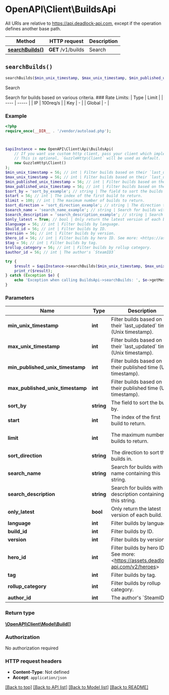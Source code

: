 # OpenAPI\Client\BuildsApi

All URIs are relative to https://api.deadlock-api.com, except if the operation defines another base path.

| Method | HTTP request | Description |
| ------------- | ------------- | ------------- |
| [**searchBuilds()**](BuildsApi.md#searchBuilds) | **GET** /v1/builds | Search |


## `searchBuilds()`

```php
searchBuilds($min_unix_timestamp, $max_unix_timestamp, $min_published_unix_timestamp, $max_published_unix_timestamp, $sort_by, $start, $limit, $sort_direction, $search_name, $search_description, $only_latest, $language, $build_id, $version, $hero_id, $tag, $rollup_category, $author_id): \OpenAPI\Client\Model\Build[]
```

Search

Search for builds based on various criteria.  ### Rate Limits: | Type | Limit | | ---- | ----- | | IP | 100req/s | | Key | - | | Global | - |

### Example

```php
<?php
require_once(__DIR__ . '/vendor/autoload.php');



$apiInstance = new OpenAPI\Client\Api\BuildsApi(
    // If you want use custom http client, pass your client which implements `GuzzleHttp\ClientInterface`.
    // This is optional, `GuzzleHttp\Client` will be used as default.
    new GuzzleHttp\Client()
);
$min_unix_timestamp = 56; // int | Filter builds based on their `last_updated` time (Unix timestamp).
$max_unix_timestamp = 56; // int | Filter builds based on their `last_updated` time (Unix timestamp).
$min_published_unix_timestamp = 56; // int | Filter builds based on their published time (Unix timestamp).
$max_published_unix_timestamp = 56; // int | Filter builds based on their published time (Unix timestamp).
$sort_by = 'sort_by_example'; // string | The field to sort the builds by.
$start = 56; // int | The index of the first build to return.
$limit = 100; // int | The maximum number of builds to return.
$sort_direction = 'sort_direction_example'; // string | The direction to sort the builds in.
$search_name = 'search_name_example'; // string | Search for builds with a name containing this string.
$search_description = 'search_description_example'; // string | Search for builds with a description containing this string.
$only_latest = True; // bool | Only return the latest version of each build.
$language = 56; // int | Filter builds by language.
$build_id = 56; // int | Filter builds by ID.
$version = 56; // int | Filter builds by version.
$hero_id = 56; // int | Filter builds by hero ID. See more: <https://assets.deadlock-api.com/v2/heroes>
$tag = 56; // int | Filter builds by tag.
$rollup_category = 56; // int | Filter builds by rollup category.
$author_id = 56; // int | The author's `SteamID3`

try {
    $result = $apiInstance->searchBuilds($min_unix_timestamp, $max_unix_timestamp, $min_published_unix_timestamp, $max_published_unix_timestamp, $sort_by, $start, $limit, $sort_direction, $search_name, $search_description, $only_latest, $language, $build_id, $version, $hero_id, $tag, $rollup_category, $author_id);
    print_r($result);
} catch (Exception $e) {
    echo 'Exception when calling BuildsApi->searchBuilds: ', $e->getMessage(), PHP_EOL;
}
```

### Parameters

| Name | Type | Description  | Notes |
| ------------- | ------------- | ------------- | ------------- |
| **min_unix_timestamp** | **int**| Filter builds based on their &#x60;last_updated&#x60; time (Unix timestamp). | [optional] |
| **max_unix_timestamp** | **int**| Filter builds based on their &#x60;last_updated&#x60; time (Unix timestamp). | [optional] |
| **min_published_unix_timestamp** | **int**| Filter builds based on their published time (Unix timestamp). | [optional] |
| **max_published_unix_timestamp** | **int**| Filter builds based on their published time (Unix timestamp). | [optional] |
| **sort_by** | **string**| The field to sort the builds by. | [optional] |
| **start** | **int**| The index of the first build to return. | [optional] |
| **limit** | **int**| The maximum number of builds to return. | [optional] [default to 100] |
| **sort_direction** | **string**| The direction to sort the builds in. | [optional] |
| **search_name** | **string**| Search for builds with a name containing this string. | [optional] |
| **search_description** | **string**| Search for builds with a description containing this string. | [optional] |
| **only_latest** | **bool**| Only return the latest version of each build. | [optional] |
| **language** | **int**| Filter builds by language. | [optional] |
| **build_id** | **int**| Filter builds by ID. | [optional] |
| **version** | **int**| Filter builds by version. | [optional] |
| **hero_id** | **int**| Filter builds by hero ID. See more: &lt;https://assets.deadlock-api.com/v2/heroes&gt; | [optional] |
| **tag** | **int**| Filter builds by tag. | [optional] |
| **rollup_category** | **int**| Filter builds by rollup category. | [optional] |
| **author_id** | **int**| The author&#39;s &#x60;SteamID3&#x60; | [optional] |

### Return type

[**\OpenAPI\Client\Model\Build[]**](../Model/Build.md)

### Authorization

No authorization required

### HTTP request headers

- **Content-Type**: Not defined
- **Accept**: `application/json`

[[Back to top]](#) [[Back to API list]](../../README.md#endpoints)
[[Back to Model list]](../../README.md#models)
[[Back to README]](../../README.md)
